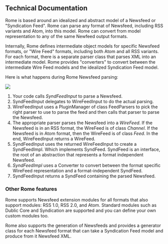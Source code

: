 ## Technical Documentation

Rome is based around an idealized and abstract model of a Newsfeed or 
"Syndication Feed". Rome can parse any format of Newsfeed, including RSS 
variants and Atom, into this model. Rome can convert from model representation 
to any of the same Newfeed output formats.

Internally, Rome defines intermediate object models for specific Newsfeed 
formats, or "Wire Feed" formats, including both Atom and all RSS variants. For 
each format, there is a separate parser class that parses XML into an 
intermediate model. Rome provides "converters" to convert between the 
intermediate Wire Feed models and the idealized Syndication Feed model.

Here is what happens during Rome Newsfeed parsing:

![](overview.png)

1.  Your code calls *SyndFeedInput* to parse a Newsfeed.
2.  SyndFeedInput delegates to WireFeedInput to do the actual parsing.
3.  WireFeedInput uses a PluginManager of class FeedParsers to pick the right 
    parser to use to parse the feed and then calls that parser to parse the
    Newsfeed.
4.  The appropriate parser parses the Newsfeed into a *WireFeed*. If the 
    Newsfeed is in an RSS format, the WireFeed is of class *Channel*. If the 
    Newsfeed is in Atom format, then the WireFeed is of class *Feed*. In the 
    end, WireFeedInput returns a WireFeed.
5.  SyndFeedInput uses the returned WireFeedInput to create a SyndFeedImpl. 
    Which implements SyndFeed. SyndFeed is an interface, the root of an 
    abstraction that represents a format independent Newsfeed.
6.  *SyndFeedImpl* uses a Converter to convert between the format specific 
    WireFeed representation and a format-independent SyndFeed.
7.  SyndFeedInput returns a SyndFeed containing the parsed Newsfeed.

### Other Rome features

Rome supports Newsfeed extension modules for all formats that also support 
modules: RSS 1.0, RSS 2.0, and Atom. Standard modules such as Dublic Core and 
Syndication are supported and you can define your own custom modules too.

Rome also supports the generation of Newsfeeds and provides a generator class
for each Newsfeed format that can take a Syndication Feed model and produce from
it Newsfeed XML.
